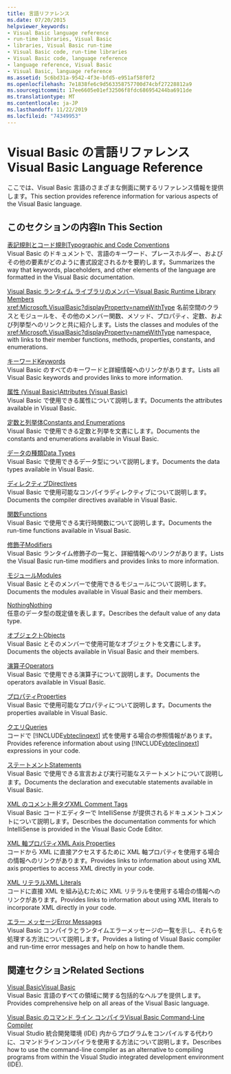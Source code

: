 ```yaml
---
title: 言語リファレンス
ms.date: 07/20/2015
helpviewer_keywords:
- Visual Basic language reference
- run-time libraries, Visual Basic
- libraries, Visual Basic run-time
- Visual Basic code, run-time libraries
- Visual Basic code, language reference
- language reference, Visual Basic
- Visual Basic, language reference
ms.assetid: 5c6bd31a-9542-4f3e-bfd5-e951af58f0f2
ms.openlocfilehash: 7e1838fe6c9d563358757700d74cbf27228812a9
ms.sourcegitcommit: 17ee6605e01ef32506f8fdc686954244ba6911de
ms.translationtype: MT
ms.contentlocale: ja-JP
ms.lasthandoff: 11/22/2019
ms.locfileid: "74349953"
---
```

# <a name="visual-basic-language-reference"></a><span data-ttu-id="f8365-102">Visual Basic の言語リファレンス</span><span class="sxs-lookup"><span data-stu-id="f8365-102">Visual Basic Language Reference</span></span>

<span data-ttu-id="f8365-103">ここでは、Visual Basic 言語のさまざまな側面に関するリファレンス情報を提供します。</span><span class="sxs-lookup"><span data-stu-id="f8365-103">This section provides reference information for various aspects of the Visual Basic language.</span></span>  
  
## <a name="in-this-section"></a><span data-ttu-id="f8365-104">このセクションの内容</span><span class="sxs-lookup"><span data-stu-id="f8365-104">In This Section</span></span>  

 [<span data-ttu-id="f8365-105">表記規則とコード規則</span><span class="sxs-lookup"><span data-stu-id="f8365-105">Typographic and Code Conventions</span></span>](../../visual-basic/language-reference/typographic-and-code-conventions.md)  
 <span data-ttu-id="f8365-106">Visual Basic のドキュメントで、言語のキーワード、プレースホルダー、およびその他の要素がどのように書式設定されるかを要約します。</span><span class="sxs-lookup"><span data-stu-id="f8365-106">Summarizes the way that keywords, placeholders, and other elements of the language are formatted in the Visual Basic documentation.</span></span>  
  
 [<span data-ttu-id="f8365-107">Visual Basic ランタイム ライブラリのメンバー</span><span class="sxs-lookup"><span data-stu-id="f8365-107">Visual Basic Runtime Library Members</span></span>](../../visual-basic/language-reference/runtime-library-members.md)  
 <span data-ttu-id="f8365-108"><xref:Microsoft.VisualBasic?displayProperty=nameWithType> 名前空間のクラスとモジュールを、その他のメンバー関数、メソッド、プロパティ、定数、および列挙型へのリンクと共に紹介します。</span><span class="sxs-lookup"><span data-stu-id="f8365-108">Lists the classes and modules of the <xref:Microsoft.VisualBasic?displayProperty=nameWithType> namespace, with links to their member functions, methods, properties, constants, and enumerations.</span></span>  
  
 [<span data-ttu-id="f8365-109">キーワード</span><span class="sxs-lookup"><span data-stu-id="f8365-109">Keywords</span></span>](../../visual-basic/language-reference/keywords/index.md)  
 <span data-ttu-id="f8365-110">Visual Basic のすべてのキーワードと詳細情報へのリンクがあります。</span><span class="sxs-lookup"><span data-stu-id="f8365-110">Lists all Visual Basic keywords and provides links to more information.</span></span>  
  
 [<span data-ttu-id="f8365-111">属性 (Visual Basic)</span><span class="sxs-lookup"><span data-stu-id="f8365-111">Attributes (Visual Basic)</span></span>](../../visual-basic/language-reference/attributes.md)  
 <span data-ttu-id="f8365-112">Visual Basic で使用できる属性について説明します。</span><span class="sxs-lookup"><span data-stu-id="f8365-112">Documents the attributes available in Visual Basic.</span></span>  
  
 [<span data-ttu-id="f8365-113">定数と列挙体</span><span class="sxs-lookup"><span data-stu-id="f8365-113">Constants and Enumerations</span></span>](../../visual-basic/language-reference/constants-and-enumerations.md)  
 <span data-ttu-id="f8365-114">Visual Basic で使用できる定数と列挙を文書にします。</span><span class="sxs-lookup"><span data-stu-id="f8365-114">Documents the constants and enumerations available in Visual Basic.</span></span>  
  
 [<span data-ttu-id="f8365-115">データの種類</span><span class="sxs-lookup"><span data-stu-id="f8365-115">Data Types</span></span>](../../visual-basic/language-reference/data-types/index.md)  
 <span data-ttu-id="f8365-116">Visual Basic で使用できるデータ型について説明します。</span><span class="sxs-lookup"><span data-stu-id="f8365-116">Documents the data types available in Visual Basic.</span></span>  
  
 [<span data-ttu-id="f8365-117">ディレクティブ</span><span class="sxs-lookup"><span data-stu-id="f8365-117">Directives</span></span>](../../visual-basic/language-reference/directives/index.md)  
 <span data-ttu-id="f8365-118">Visual Basic で使用可能なコンパイラディレクティブについて説明します。</span><span class="sxs-lookup"><span data-stu-id="f8365-118">Documents the compiler directives available in Visual Basic.</span></span>  
  
 [<span data-ttu-id="f8365-119">関数</span><span class="sxs-lookup"><span data-stu-id="f8365-119">Functions</span></span>](../../visual-basic/language-reference/functions/index.md)  
 <span data-ttu-id="f8365-120">Visual Basic で使用できる実行時関数について説明します。</span><span class="sxs-lookup"><span data-stu-id="f8365-120">Documents the run-time functions available in Visual Basic.</span></span>  
  
 [<span data-ttu-id="f8365-121">修飾子</span><span class="sxs-lookup"><span data-stu-id="f8365-121">Modifiers</span></span>](../../visual-basic/language-reference/modifiers/index.md)  
 <span data-ttu-id="f8365-122">Visual Basic ランタイム修飾子の一覧と、詳細情報へのリンクがあります。</span><span class="sxs-lookup"><span data-stu-id="f8365-122">Lists the Visual Basic run-time modifiers and provides links to more information.</span></span>  
  
 [<span data-ttu-id="f8365-123">モジュール</span><span class="sxs-lookup"><span data-stu-id="f8365-123">Modules</span></span>](../../visual-basic/language-reference/modules.md)  
 <span data-ttu-id="f8365-124">Visual Basic とそのメンバーで使用できるモジュールについて説明します。</span><span class="sxs-lookup"><span data-stu-id="f8365-124">Documents the modules available in Visual Basic and their members.</span></span>  
  
 [<span data-ttu-id="f8365-125">Nothing</span><span class="sxs-lookup"><span data-stu-id="f8365-125">Nothing</span></span>](../../visual-basic/language-reference/nothing.md)  
 <span data-ttu-id="f8365-126">任意のデータ型の既定値を表します。</span><span class="sxs-lookup"><span data-stu-id="f8365-126">Describes the default value of any data type.</span></span>  
  
 [<span data-ttu-id="f8365-127">オブジェクト</span><span class="sxs-lookup"><span data-stu-id="f8365-127">Objects</span></span>](../../visual-basic/language-reference/objects/index.md)  
 <span data-ttu-id="f8365-128">Visual Basic とそのメンバーで使用可能なオブジェクトを文書にします。</span><span class="sxs-lookup"><span data-stu-id="f8365-128">Documents the objects available in Visual Basic and their members.</span></span>  
  
 [<span data-ttu-id="f8365-129">演算子</span><span class="sxs-lookup"><span data-stu-id="f8365-129">Operators</span></span>](../../visual-basic/language-reference/operators/index.md)  
 <span data-ttu-id="f8365-130">Visual Basic で使用できる演算子について説明します。</span><span class="sxs-lookup"><span data-stu-id="f8365-130">Documents the operators available in Visual Basic.</span></span>  
  
 [<span data-ttu-id="f8365-131">プロパティ</span><span class="sxs-lookup"><span data-stu-id="f8365-131">Properties</span></span>](../../visual-basic/language-reference/properties.md)  
 <span data-ttu-id="f8365-132">Visual Basic で使用可能なプロパティについて説明します。</span><span class="sxs-lookup"><span data-stu-id="f8365-132">Documents the properties available in Visual Basic.</span></span>  
  
 [<span data-ttu-id="f8365-133">クエリ</span><span class="sxs-lookup"><span data-stu-id="f8365-133">Queries</span></span>](../../visual-basic/language-reference/queries/index.md)  
 <span data-ttu-id="f8365-134">コードで [!INCLUDE[vbteclinqext](~/includes/vbteclinqext-md.md)] 式を使用する場合の参照情報があります。</span><span class="sxs-lookup"><span data-stu-id="f8365-134">Provides reference information about using [!INCLUDE[vbteclinqext](~/includes/vbteclinqext-md.md)] expressions in your code.</span></span>  
  
 [<span data-ttu-id="f8365-135">ステートメント</span><span class="sxs-lookup"><span data-stu-id="f8365-135">Statements</span></span>](../../visual-basic/language-reference/statements/index.md)  
 <span data-ttu-id="f8365-136">Visual Basic で使用できる宣言および実行可能なステートメントについて説明します。</span><span class="sxs-lookup"><span data-stu-id="f8365-136">Documents the declaration and executable statements available in Visual Basic.</span></span>  
  
 [<span data-ttu-id="f8365-137">XML のコメント用タグ</span><span class="sxs-lookup"><span data-stu-id="f8365-137">XML Comment Tags</span></span>](../../visual-basic/language-reference/xmldoc/index.md)  
 <span data-ttu-id="f8365-138">Visual Basic コードエディターで IntelliSense が提供されるドキュメントコメントについて説明します。</span><span class="sxs-lookup"><span data-stu-id="f8365-138">Describes the documentation comments for which IntelliSense is provided in the Visual Basic Code Editor.</span></span>  
  
 [<span data-ttu-id="f8365-139">XML 軸プロパティ</span><span class="sxs-lookup"><span data-stu-id="f8365-139">XML Axis Properties</span></span>](../../visual-basic/language-reference/xml-axis/index.md)  
 <span data-ttu-id="f8365-140">コードから XML に直接アクセスするために XML 軸プロパティを使用する場合の情報へのリンクがあります。</span><span class="sxs-lookup"><span data-stu-id="f8365-140">Provides links to information about using XML axis properties to access XML directly in your code.</span></span>  
  
 [<span data-ttu-id="f8365-141">XML リテラル</span><span class="sxs-lookup"><span data-stu-id="f8365-141">XML Literals</span></span>](../../visual-basic/language-reference/xml-literals/index.md)  
 <span data-ttu-id="f8365-142">コードに直接 XML を組み込むために XML リテラルを使用する場合の情報へのリンクがあります。</span><span class="sxs-lookup"><span data-stu-id="f8365-142">Provides links to information about using XML literals to incorporate XML directly in your code.</span></span>  
  
 [<span data-ttu-id="f8365-143">エラー メッセージ</span><span class="sxs-lookup"><span data-stu-id="f8365-143">Error Messages</span></span>](../../visual-basic/language-reference/error-messages/index.md)  
 <span data-ttu-id="f8365-144">Visual Basic コンパイラとランタイムエラーメッセージの一覧を示し、それらを処理する方法について説明します。</span><span class="sxs-lookup"><span data-stu-id="f8365-144">Provides a listing of Visual Basic compiler and run-time error messages and help on how to handle them.</span></span>  
  
## <a name="related-sections"></a><span data-ttu-id="f8365-145">関連セクション</span><span class="sxs-lookup"><span data-stu-id="f8365-145">Related Sections</span></span>  

 [<span data-ttu-id="f8365-146">Visual Basic</span><span class="sxs-lookup"><span data-stu-id="f8365-146">Visual Basic</span></span>](../../visual-basic/index.md)  
 <span data-ttu-id="f8365-147">Visual Basic 言語のすべての領域に関する包括的なヘルプを提供します。</span><span class="sxs-lookup"><span data-stu-id="f8365-147">Provides comprehensive help on all areas of the Visual Basic language.</span></span>  
  
 [<span data-ttu-id="f8365-148">Visual Basic のコマンド ライン コンパイラ</span><span class="sxs-lookup"><span data-stu-id="f8365-148">Visual Basic Command-Line Compiler</span></span>](../../visual-basic/reference/command-line-compiler/index.md)  
 <span data-ttu-id="f8365-149">Visual Studio 統合開発環境 (IDE) 内からプログラムをコンパイルする代わりに、コマンドラインコンパイラを使用する方法について説明します。</span><span class="sxs-lookup"><span data-stu-id="f8365-149">Describes how to use the command-line compiler as an alternative to compiling programs from within the Visual Studio integrated development environment (IDE).</span></span>
